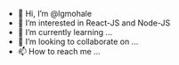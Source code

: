 - 👋 Hi, I’m @lgmohale
- 👀 I’m interested in React-JS and Node-JS
- 🌱 I’m currently learning ...
- 💞️ I’m looking to collaborate on ...
- 📫 How to reach me ...

<!---
lgmohale/lgmohale is a ✨ special ✨ repository because its `README.md` (this file) appears on your GitHub profile.
You can click the Preview link to take a look at your changes.
--->
